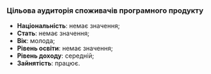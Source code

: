 ### Цільова аудиторія споживачів програмного продукту ###

- **Національність**: немає значення;
- **Стать**: немає значення;
- **Вік**: молода;
- **Рівень освіти**: немає значення;
- **Рівень доходу**: середній;
- **Зайнятість**: працює.

